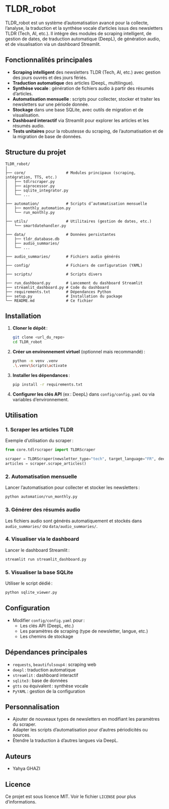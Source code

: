 # TLDR_robot

TLDR_robot est un système d’automatisation avancé pour la collecte, l’analyse, la traduction et la synthèse vocale d’articles issus des newsletters TLDR (Tech, AI, etc.). Il intègre des modules de scraping intelligent, de gestion de dates, de traduction automatique (DeepL), de génération audio, et de visualisation via un dashboard Streamlit.

## Fonctionnalités principales

- **Scraping intelligent** des newsletters TLDR (Tech, AI, etc.) avec gestion des jours ouvrés et des jours fériés.
- **Traduction automatique** des articles (DeepL, multilingue).
- **Synthèse vocale** : génération de fichiers audio à partir des résumés d’articles.
- **Automatisation mensuelle** : scripts pour collecter, stocker et traiter les newsletters sur une période donnée.
- **Stockage** dans une base SQLite, avec outils de migration et de visualisation.
- **Dashboard interactif** via Streamlit pour explorer les articles et les résumés audio.
- **Tests unitaires** pour la robustesse du scraping, de l’automatisation et de la migration de base de données.

## Structure du projet

```
TLDR_robot/
│
├── core/                  # Modules principaux (scraping, intégration, TTS, etc.)
│   ├── tdlrscraper.py
│   ├── aiprocessor.py
│   ├── sqlite_integrator.py
│   └── ...
│
├── automation/            # Scripts d’automatisation mensuelle
│   ├── monthly_automation.py
│   └── run_monthly.py
│
├── utils/                 # Utilitaires (gestion de dates, etc.)
│   └── smartdatehandler.py
│
├── data/                  # Données persistantes
│   ├── tldr_database.db
│   ├── audio_summaries/
│   └── ...
│
├── audio_summaries/       # Fichiers audio générés
│
├── config/                # Fichiers de configuration (YAML)
│
├── scripts/               # Scripts divers
│
├── run_dashboard.py       # Lancement du dashboard Streamlit
├── streamlit_dashboard.py # Code du dashboard
├── requirements.txt       # Dépendances Python
├── setup.py               # Installation du package
└── README.md              # Ce fichier
```

## Installation

1. **Cloner le dépôt** :
   ```sh
   git clone <url_du_repo>
   cd TLDR_robot
   ```

2. **Créer un environnement virtuel** (optionnel mais recommandé) :
   ```sh
   python -m venv .venv
   .\.venv\Scripts\activate
   ```

3. **Installer les dépendances** :
   ```sh
   pip install -r requirements.txt
   ```

4. **Configurer les clés API** (ex : DeepL) dans `config/config.yaml` ou via variables d’environnement.

## Utilisation

### 1. Scraper les articles TLDR

Exemple d’utilisation du scraper :
```python
from core.tdlrscraper import TLDRScraper

scraper = TLDRScraper(newsletter_type="tech", target_language="FR", deepl_api_key="VOTRE_CLE_DEEPL")
articles = scraper.scrape_articles()
```

### 2. Automatisation mensuelle

Lancer l’automatisation pour collecter et stocker les newsletters :
```sh
python automation/run_monthly.py
```

### 3. Générer des résumés audio

Les fichiers audio sont générés automatiquement et stockés dans `audio_summaries/` ou `data/audio_summaries/`.

### 4. Visualiser via le dashboard

Lancer le dashboard Streamlit :
```sh
streamlit run streamlit_dashboard.py
```

### 5. Visualiser la base SQLite

Utiliser le script dédié :
```sh
python sqlite_viewer.py
```

## Configuration

- Modifier `config/config.yaml` pour :
  - Les clés API (DeepL, etc.)
  - Les paramètres de scraping (type de newsletter, langue, etc.)
  - Les chemins de stockage


## Dépendances principales

- `requests`, `beautifulsoup4` : scraping web
- `deepl` : traduction automatique
- `streamlit` : dashboard interactif
- `sqlite3` : base de données
- `gtts` ou équivalent : synthèse vocale
- `PyYAML` : gestion de la configuration

## Personnalisation

- Ajouter de nouveaux types de newsletters en modifiant les paramètres du scraper.
- Adapter les scripts d’automatisation pour d’autres périodicités ou sources.
- Étendre la traduction à d’autres langues via DeepL.

## Auteurs

- Yahya GHAZI

## Licence

Ce projet est sous licence MIT. Voir le fichier `LICENSE` pour plus d’informations.